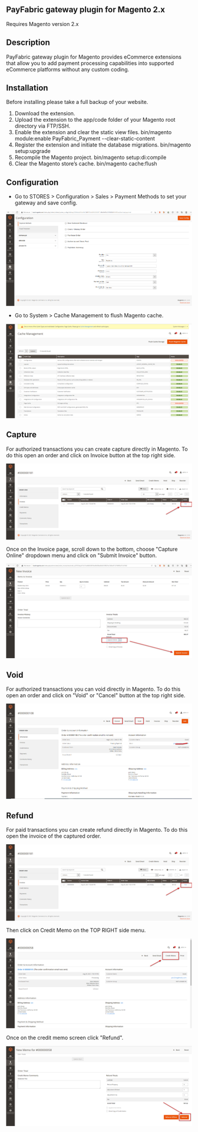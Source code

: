 ## PayFabric gateway plugin for Magento 2.x 
Requires Magento version 2.x

## Description 
PayFabric gateway plugin for Magento provides eCommerce extensions that allow you to add payment processing capabilities into supported eCommerce platforms without any custom coding.

## Installation 
Before installing please take a full backup of your website.
1. Download the extension.
2. Upload the extension to the app/code folder of your Magento root directory via FTP/SSH.
3. Enable the extension and clear the static view files. bin/magento module:enable PayFabric_Payment --clear-static-content
4. Register the extension and initiate the database migrations. bin/magento setup:upgrade
5. Recompile the Magento project. bin/magento setup:di:compile
6. Clear the Magento store’s cache. bin/magento cache:flush

## Configuration
* Go to STORES > Configuration > Sales > Payment Methods to set your gateway and save config.

![image](ScreenShots/setting_admin.png)

* Go to System > Cache Management to flush Magento cache.

![image](ScreenShots/cache_admin.png)

## Capture
For authorized transactions you can create capture directly in Magento. To do this open an order and click on Invoice button at the top right side.

![image](ScreenShots/invoice_admin.png)

Once on the Invoice page, scroll down to the bottom, choose "Capture Online" dropdown menu and click on "Submit Invoice" button.

![image](ScreenShots/capture_admin.png)

## Void
For authorized transactions you can void directly in Magento. To do this open an order and click on "Void" or "Cancel" button at the top right side.

![image](ScreenShots/void_admin.png)

## Refund
For paid transactions you can create refund directly in Magento. To do this open the invoice of the captured order.

![image](ScreenShots/invoice_admin.png)

Then click on Credit Memo on the TOP RIGHT side menu.

![image](ScreenShots/creditmemo_admin.png)

Once on the credit memo screen click "Refund".

![image](ScreenShots/refund_admin.png)

